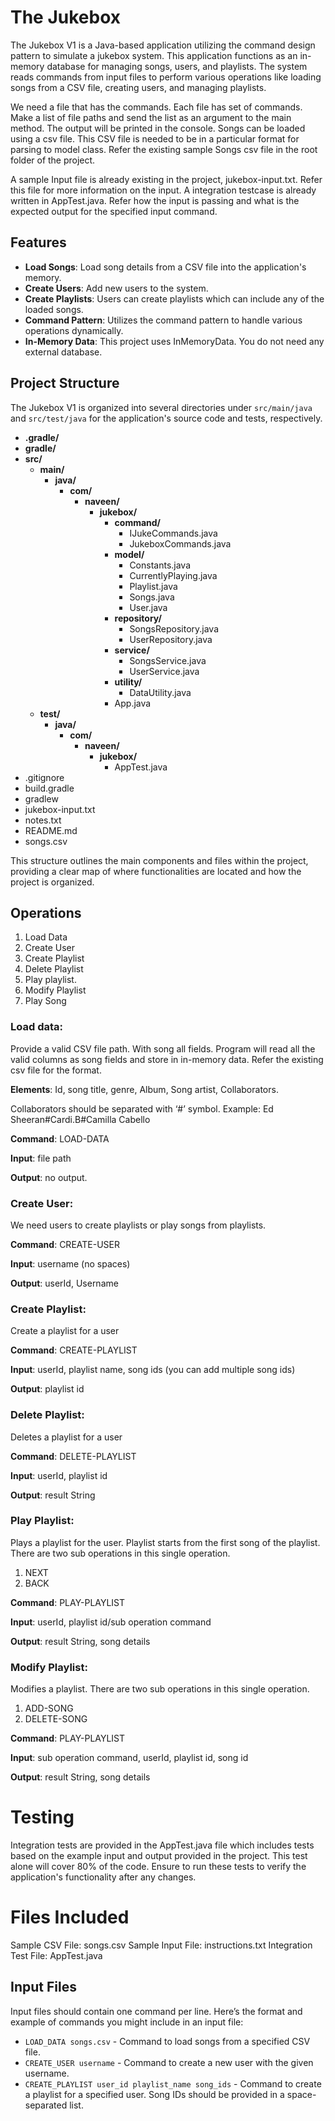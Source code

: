 # The Jukebox

The Jukebox V1 is a Java-based application utilizing the command design pattern to simulate a jukebox system. This application functions as an in-memory database for managing songs, users, and playlists. The system reads commands from input files to perform various operations like loading songs from a CSV file, creating users, and managing playlists.

We need a file that has the commands. Each file has set of commands. Make a list of file paths and send the list as an argument to the main method. The output will be printed in the console. Songs can be loaded using a csv file. This CSV file is needed to be in a particular format for parsing to model class. Refer the existing sample Songs csv file in the root folder of the project.

A sample Input file is already existing in the project, jukebox-input.txt. Refer this file for more information on the input. A integration testcase is already written in AppTest.java. Refer how the input is passing and what is the expected output for the specified input command.

## Features

- **Load Songs**: Load song details from a CSV file into the application's memory.
- **Create Users**: Add new users to the system.
- **Create Playlists**: Users can create playlists which can include any of the loaded songs.
- **Command Pattern**: Utilizes the command pattern to handle various operations dynamically.
- **In-Memory Data**: This project uses InMemoryData. You do not need any external database.

## Project Structure
The Jukebox V1 is organized into several directories under `src/main/java` and `src/test/java` for the application's source code and tests, respectively.

- **.gradle/**
- **gradle/**
- **src/**
    - **main/**
        - **java/**
            - **com/**
                - **naveen/**
                    - **jukebox/**
                        - **command/**
                            - IJukeCommands.java
                            - JukeboxCommands.java
                        - **model/**
                            - Constants.java
                            - CurrentlyPlaying.java
                            - Playlist.java
                            - Songs.java
                            - User.java
                        - **repository/**
                            - SongsRepository.java
                            - UserRepository.java
                        - **service/**
                            - SongsService.java
                            - UserService.java
                        - **utility/**
                            - DataUtility.java
                        - App.java
    - **test/**
        - **java/**
            - **com/**
                - **naveen/**
                    - **jukebox/**
                        - AppTest.java
- .gitignore
- build.gradle
- gradlew
- jukebox-input.txt
- notes.txt
- README.md
- songs.csv

This structure outlines the main components and files within the project, providing a clear map of where functionalities are located and how the project is organized.

## Operations

1. Load Data
2. Create User
3. Create Playlist
4. Delete Playlist
5. Play playlist.
6. Modify Playlist
7. Play Song

### Load data:

Provide a valid CSV file path. With song all fields. Program will read all the valid columns as song fields and store in in-memory data. Refer the existing csv file for the format.

**Elements**: Id, song title, genre, Album, Song artist, Collaborators.

Collaborators should be separated with ‘#’ symbol. Example: Ed Sheeran#Cardi.B#Camilla Cabello

**Command**: LOAD-DATA

**Input**: file path

**Output**: no output.

### Create User:

We need users to create playlists or play songs from playlists.

**Command**: CREATE-USER

**Input**: username (no spaces)

**Output**: userId, Username

### Create Playlist:

Create a playlist for a user

**Command**: CREATE-PLAYLIST

**Input**: userId, playlist name, song ids (you can add multiple song ids)

**Output**: playlist id

### Delete Playlist:

Deletes a playlist for a user

**Command**: DELETE-PLAYLIST

**Input**: userId, playlist id

**Output**: result String

### Play Playlist:

Plays a playlist for the user.  Playlist starts from the first song of the playlist. There are two sub operations in this single operation.

1. NEXT
2. BACK

**Command**: PLAY-PLAYLIST

**Input**: userId, playlist id/sub operation command

**Output**: result String, song details

### Modify Playlist:

Modifies a playlist. There are two sub operations in this single operation.

1. ADD-SONG
2. DELETE-SONG

**Command**: PLAY-PLAYLIST

**Input**: sub operation command, userId, playlist id, song id

**Output**: result String, song details

# Testing
Integration tests are provided in the AppTest.java file which includes tests based on the example input and output provided in the project. This test alone will cover 80% of the code. Ensure to run these tests to verify the application's functionality after any changes.

# Files Included
Sample CSV File: songs.csv
Sample Input File: instructions.txt
Integration Test File: AppTest.java


## Input Files

Input files should contain one command per line. Here’s the format and example of commands you might include in an input file:

- `LOAD_DATA songs.csv` - Command to load songs from a specified CSV file.
- `CREATE_USER username` - Command to create a new user with the given username.
- `CREATE_PLAYLIST user_id playlist_name song_ids` - Command to create a playlist for a specified user. Song IDs should be provided in a space-separated list.

